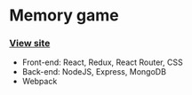 # Memory game

### [View site](https://kristinand-react-game.herokuapp.com)

* Front-end: React, Redux, React Router, CSS
* Back-end: NodeJS, Express, MongoDB
* Webpack
